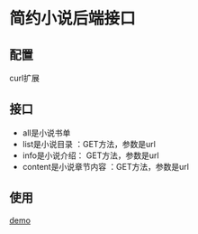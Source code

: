 # 简约小说后端接口

## 配置

curl扩展

## 接口

- all是小说书单
- list是小说目录 ：GET方法，参数是url
- info是小说介绍： GET方法，参数是url
- content是小说章节内容 ：GET方法，参数是url

## 使用

[demo](https://tm.xygeng.cn)